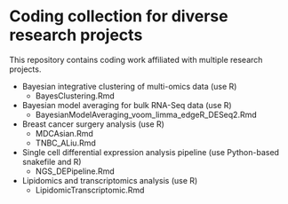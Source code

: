# Coding collection for diverse research projects

This repository contains coding work affiliated with multiple research projects.

- Bayesian integrative clustering of multi-omics data (use R)
  - BayesClustering.Rmd
- Bayesian model averaging for bulk RNA-Seq data (use R)
  - BayesianModelAveraging_voom_limma_edgeR_DESeq2.Rmd
- Breast cancer surgery analysis (use R)
  - MDCAsian.Rmd
  - TNBC_ALiu.Rmd
- Single cell differential expression analysis pipeline (use Python-based snakefile and R)
  - NGS_DEPipeline.Rmd
- Lipidomics and transcriptomics analysis (use R)
  - LipidomicTranscriptomic.Rmd
